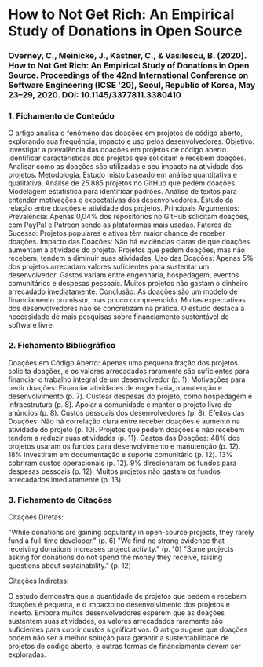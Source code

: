 # How to Not Get Rich: An Empirical Study of Donations in Open Source

### Overney, C., Meinicke, J., Kästner, C., & Vasilescu, B. (2020). How to Not Get Rich: An Empirical Study of Donations in Open Source. Proceedings of the 42nd International Conference on Software Engineering (ICSE '20), Seoul, Republic of Korea, May 23–29, 2020. DOI: 10.1145/3377811.3380410

### 1. Fichamento de Conteúdo

O artigo analisa o fenômeno das doações em projetos de código aberto, explorando sua frequência, impacto e uso pelos desenvolvedores.
Objetivo:
Investigar a prevalência das doações em projetos de código aberto.
Identificar características dos projetos que solicitam e recebem doações.
Analisar como as doações são utilizadas e seu impacto na atividade dos projetos.
Metodologia:
Estudo misto baseado em análise quantitativa e qualitativa.
Análise de 25.885 projetos no GitHub que pedem doações.
Modelagem estatística para identificar padrões.
Análise de textos para entender motivações e expectativas dos desenvolvedores.
Estudo da relação entre doações e atividade dos projetos.
Principais Argumentos:
Prevalência: Apenas 0,04% dos repositórios no GitHub solicitam doações, com PayPal e Patreon sendo as plataformas mais usadas.
Fatores de Sucesso: Projetos populares e ativos têm maior chance de receber doações.
Impacto das Doações:
Não há evidências claras de que doações aumentam a atividade do projeto.
Projetos que pedem doações, mas não recebem, tendem a diminuir suas atividades.
Uso das Doações:
Apenas 5% dos projetos arrecadam valores suficientes para sustentar um desenvolvedor.
Gastos variam entre engenharia, hospedagem, eventos comunitários e despesas pessoais.
Muitos projetos não gastam o dinheiro arrecadado imediatamente.
Conclusão:
As doações são um modelo de financiamento promissor, mas pouco compreendido.
Muitas expectativas dos desenvolvedores não se concretizam na prática.
O estudo destaca a necessidade de mais pesquisas sobre financiamento sustentável de software livre.

### 2. Fichamento Bibliográfico

Doações em Código Aberto: Apenas uma pequena fração dos projetos solicita doações, e os valores arrecadados raramente são suficientes para financiar o trabalho integral de um desenvolvedor (p. 1).
Motivações para pedir doações:
Financiar atividades de engenharia, manutenção e desenvolvimento (p. 7).
Custear despesas do projeto, como hospedagem e infraestrutura (p. 8).
Apoiar a comunidade e manter o projeto livre de anúncios (p. 8).
Custos pessoais dos desenvolvedores (p. 8).
Efeitos das Doações:
Não há correlação clara entre receber doações e aumento na atividade do projeto (p. 10).
Projetos que pedem doações e não recebem tendem a reduzir suas atividades (p. 11).
Gastos das Doações:
48% dos projetos usaram os fundos para desenvolvimento e manutenção (p. 12).
18% investiram em documentação e suporte comunitário (p. 12).
13% cobriram custos operacionais (p. 12).
9% direcionaram os fundos para despesas pessoais (p. 12).
Muitos projetos não gastam os fundos arrecadados imediatamente (p. 13).

### 3. Fichamento de Citações

Citações Diretas:

"While donations are gaining popularity in open-source projects, they rarely fund a full-time developer." (p. 6)
"We find no strong evidence that receiving donations increases project activity." (p. 10)
"Some projects asking for donations do not spend the money they receive, raising questions about sustainability." (p. 12)

Citações Indiretas:

O estudo demonstra que a quantidade de projetos que pedem e recebem doações é pequena, e o impacto no desenvolvimento dos projetos é incerto.
Embora muitos desenvolvedores esperem que as doações sustentem suas atividades, os valores arrecadados raramente são suficientes para cobrir custos significativos.
O artigo sugere que doações podem não ser a melhor solução para garantir a sustentabilidade de projetos de código aberto, e outras formas de financiamento devem ser exploradas.